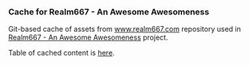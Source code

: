 ### Cache for Realm667 - An Awesome Awesomeness

Git-based cache of assets from www.realm667.com repository used in [Realm667 - An Awesome Awesomeness](https://github.com/alexey-lysiuk/Realm667-AAA) project.  

Table of cached content is [here](content.md).
